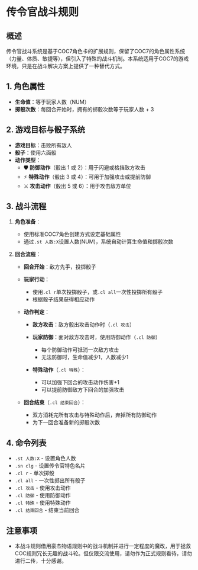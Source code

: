 # 传令官战斗规则

## 概述
传令官战斗系统是基于COC7角色卡的扩展规则，保留了COC7的角色属性系统（力量、体质、敏捷等），但引入了特殊的战斗机制。本系统适用于COC7的游戏环境，只是在战斗解决方案上提供了一种替代方式。

## 1. 角色属性
- **生命值**：等于玩家人数（NUM）
- **掷骰次数**：每回合开始时，拥有的掷骰次数等于玩家人数 + 3

## 2. 游戏目标与骰子系统
- **游戏目标**：击败所有敌人
- **骰子**：使用六面骰
- **动作类型**：
  - 🛡 **防御动作**（骰出 1 或 2）：用于闪避或格挡敌方攻击
  - ⚡ **特殊动作**（骰出 3 或 4）：可用于加强攻击或提前防御
  - ⚔️ **攻击动作**（骰出 5 或 6）：用于攻击敌方单位

## 3. 战斗流程
1. **角色准备**：
   - 使用标准COC7角色创建方式设定基础属性
   - 通过`.st 人数:X`设置人数(NUM)，系统自动计算生命值和掷骰次数

2. **回合流程**：
   - **回合开始**：敌方先手，投掷骰子
   - **玩家行动**：
     - 使用`.cl r`单次投掷骰子，或`.cl all`一次性投掷所有骰子
     - 根据骰子结果获得相应动作
   
   - **动作判定**：
     - **敌方攻击**：敌方骰出攻击动作时（`.cl 攻击`）
     - **玩家防御**：面对敌方攻击时，使用防御动作（`.cl 防御`）
       - 每个防御动作可抵消一次敌方攻击
       - 无法防御时，生命值减少1，人数减少1
     
     - **特殊动作**（`.cl 特殊`）：
       - 可以加强下回合的攻击动作伤害+1
       - 可以提前防御敌方下回合的加强攻击
   
   - **回合结束**（`.cl 结束回合`）：
     - 双方消耗完所有攻击与特殊动作后，弃掉所有防御动作
     - 为下一回合准备新的掷骰次数

## 4. 命令列表
- `.st 人数:X` - 设置角色人数
- `.sn clg` - 设置传令官特色名片
- `.cl r` - 单次掷骰
- `.cl all` - 一次性掷出所有骰子
- `.cl 攻击` - 使用攻击动作
- `.cl 防御` - 使用防御动作
- `.cl 特殊` - 使用特殊动作
- `.cl 结束回合` - 结束当前回合

## 注意事项
- 本战斗规则借用豪杰物语规则中的战斗机制并进行一定程度的魔改，用于拯救COC规则冗长无趣的战斗轮。但仅限交流使用，请勿作为正式规则看待，请勿进行二传，十分感谢。
